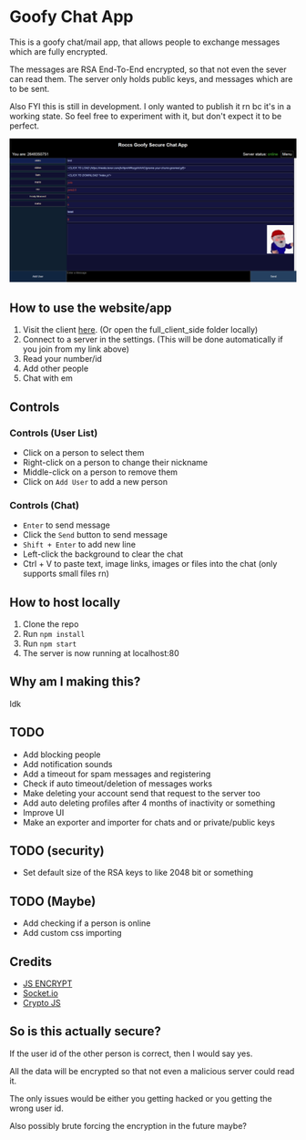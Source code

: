 # Goofy Chat App
This is a goofy chat/mail app, that allows people to exchange messages which are fully encrypted.

The messages are RSA End-To-End encrypted, so that not even the sever can read them.
The server only holds public keys, and messages which are to be sent.

Also FYI this is still in development.
I only wanted to publish it rn bc it's in a working state.
So feel free to experiment with it, but don't expect it to be perfect.



![test](/images/yes.png)



## How to use the website/app
1. Visit the client [here](https://marceldobehere.com). (Or open the full_client_side folder locally)
2. Connect to a server in the settings. (This will be done automatically if you join from my link above)
3. Read your number/id
4. Add other people
5. Chat with em

## Controls

### Controls (User List)
- Click on a person to select them
- Right-click on a person to change their nickname
- Middle-click on a person to remove them
- Click on `Add User` to add a new person

### Controls (Chat)
- `Enter` to send message
- Click the `Send` button to send message
- `Shift + Enter` to add new line
- Left-click the background to clear the chat
- Ctrl + V to paste text, image links, images or files into the chat (only supports small files rn)

## How to host locally
1. Clone the repo
2. Run `npm install`
3. Run `npm start`
4. The server is now running at localhost:80


## Why am I making this?
Idk

## TODO
- Add blocking people
- Add notification sounds
- Add a timeout for spam messages and registering
- Check if auto timeout/deletion of messages works
- Make deleting your account send that request to the server too
- Add auto deleting profiles after 4 months of inactivity or something
- Improve UI
- Make an exporter and importer for chats and or private/public keys

## TODO (security)
- Set default size of the RSA keys to like 2048 bit or something

## TODO (Maybe)
- Add checking if a person is online
- Add custom css importing




## Credits
- [JS ENCRYPT](https://github.com/travist/jsencrypt)
- [Socket.io](https://socket.io)
- [Crypto JS](https://github.com/brix/crypto-js)



## So is this actually secure?

If the user id of the other person is correct, then I would say yes.

All the data will be encrypted so that not even a malicious server could read it.


The only issues would be either you getting hacked or you getting the wrong user id.

Also possibly brute forcing the encryption in the future maybe?


